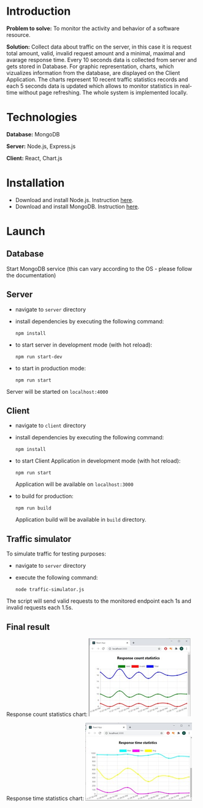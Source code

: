 # Introduction
 
**Problem to solve:** To monitor the activity and behavior of a software resource.

**Solution:** Collect data about traffic on the server, in this case it is request total amount, valid, invalid request amount and a minimal, maximal and avarage response time. Every 10 seconds data is collected from server and gets stored in Database. For graphic representation, charts, which vizualizes information from the database, are displayed on the Client Application. The charts represent 10 recent traffic statistics records and each 5 seconds data is updated which allows to monitor statistics in real-time without page refreshing. The whole system is implemented locally.


# Technologies

**Database:** MongoDB

**Server:** Node.js, Express.js

**Client:** React, Chart.js

# Installation
 - Download and install Node.js. Instruction [here](https://nodejs.dev/learn/how-to-install-nodejs). 
 - Download and install MongoDB. Instruction [here](https://docs.mongodb.com/manual/administration/install-community/).

# Launch

## Database
Start MongoDB service (this can vary according to the OS - please follow the documentation)

## Server
 - navigate to `server` directory
 - install dependencies by executing the following command:

    ```
    npm install
    ```

- to start server in development mode (with hot reload):
  ```
  npm run start-dev
  ```
- to start in production mode:
  ```
  npm run start
  ```
Server will be started on `localhost:4000`

## Client
- navigate to `client` directory
 - install dependencies by executing the following command:

    ```
    npm install
    ```

- to start Client Application in development mode (with hot reload):
  ```
  npm run start
  ```
  Application will be available on `localhost:3000`
- to build for production:
  ```
  npm run build
  ```
    Application build will be available in `build` directory.

## Traffic simulator

To simulate traffic for testing purposes:

- navigate to `server` directory

- execute the following command:
    ```
    node traffic-simulator.js
    ```
The script will send valid requests to the monitored endpoint each 1s and invalid requests each 1.5s.

## Final result

Response count statistics chart:
![chart-1](docs/chart-1.jpg)


Response time statistics chart:
![chart-2](docs/chart-2.jpg)

